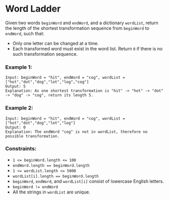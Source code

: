 # Word Ladder

Given two words `beginWord` and `endWord`, and a dictionary `wordList`, return the length of the shortest transformation sequence from `beginWord` to `endWord`, such that:

* Only one letter can be changed at a time.
* Each transformed word must exist in the word list.
Return `0` if there is no such transformation sequence.

 

### Example 1:

```
Input: beginWord = "hit", endWord = "cog", wordList = ["hot","dot","dog","lot","log","cog"]
Output: 5
Explanation: As one shortest transformation is "hit" -> "hot" -> "dot" -> "dog" -> "cog", return its length 5.
```

### Example 2:

```
Input: beginWord = "hit", endWord = "cog", wordList = ["hot","dot","dog","lot","log"]
Output: 0
Explanation: The endWord "cog" is not in wordList, therefore no possible transformation.
 ```

### Constraints:

* `1 <= beginWord.length <= 100`
* `endWord.length == beginWord.length`
* `1 <= wordList.length <= 5000`
* `wordList[i].length == beginWord.length`
* `beginWord`, `endWord`, and `wordList[i]` consist of lowercase English letters.
* `beginWord != endWord`
* All the strings in `wordList` are unique.